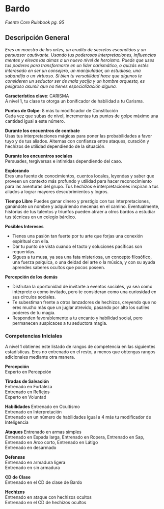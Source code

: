 # Bardo
*Fuente Core Rulebook pg. 95*
## Descripción General
*Eres un maestro de las artes, un erudito de secretos escondidos y un persuasor cautivante. Usando tus poderosas interpretaciones, influencias mentes y elevas las almas a un nuevo nivel de heroísmo. Puede que uses tus poderes para transformarte en un líder carismático, o quizás estés interesado en ser un consejero, un manipulador, un estudioso, una sabandija o un virtuoso. Si bien tu versatilidad hace que algunos te consideren un seductor ser de mala yacija y un hombre orquesta, es peligroso asumir que no tienes especialización alguna.*  

**Característica clave**: CARISMA  
A nivel 1, tu clase te otorga un bonificador de habilidad a tu Carisma.  

**Puntos de Golpe**: 8 más tu modificador de Constitución  
Cada vez que subas de nivel, incrementas tus puntos de golpe máximo una cantidad igual a este número.  

**Durante los encuentros de combate**  
Usas tus interpretaciones mágicas para poner las probabilidades a favor tuyo y de tus aliados. Alternas con confianza entre ataques, curación y hechizos de utilidad dependiendo de la situación.  

**Durante los encuentros sociales**  
Persuades, tergiversas e intimidas dependiendo del caso.  

**Explorando**  
Eres una fuente de conocimientos, cuentos locales, leyendas y saber que proveen un contexto más profundo y utilidad para hacer reconocimiento para las aventuras del grupo. Tus hechizos e interpretaciones inspiran a tus aliados a lograr mayores descubrimientos y logros.  

**Tiempo Libre**
Puedes ganar dinero y prestigio con tus interpretaciones, ganándote un nombre y adquiriendo mecenas en el camino. Eventualmente, historias de tus talentos y triunfos pueden atraer a otros bardos a estudiar tus técnicas en un colegio bárdico.  

**Posibles Intereses**  
* Tienes una pasión tan fuerte por tu arte que forjas una conexión espiritual con ella.
* Dar tu punto de vista cuando el tacto y soluciones pacíficas son requeridas.
* Sigues a tu musa, ya sea una fata misteriosa, un concepto filosófico, una fuerza psíquica, o una deidad del arte o la música, y con su ayuda aprendes saberes ocultos que pocos poseen.

**Percepción de los demás**
* Disfrutan la oportunidad de invitarte a eventos sociales, ya sea como intérprete o como invitado, pero te consideran como una curiosidad en sus círculos sociales.
* Te subestiman frente a otros lanzadores de hechizos, creyendo que no eres mucho más que un juglar atrevido, pasando por alto los sutiles poderes de tu magia.
* Responden favorablemente a tu encanto y habilidad social, pero permanecen suspicaces a tu seductora magia.

### Competencias Iniciales
A nivel 1 obtienes este listado de rangos de competencia en las siguientes estadísticas. Eres no entrenado en el resto, a menos que obtengas rangos adicionales mediante otra manera.  

**Percepción**  
Experto en Percepción  

**Tiradas de Salvación**  
Entrenado en Fortaleza  
Entrenado en Reflejos  
Experto en Voluntad  

**Habilidades**
Entrenado en Ocultismo  
Entrenado en Interpretación  
Entrenado en un número de habilidades igual a 4 más tu modificador de Inteligencia  

**Ataques**
Entrenado en armas simples  
Entrenado en Espada larga, Entrenado en Ropera, Entrenado en Sap, Entrenado en Arco corto, Entrenado en Látigo  
Entrenado en desarmado  

**Defensas**  
Entrenado en armadura ligera  
Entrenado en sin armadura  

**CD de Clase**  
Entrenado en el CD de clase de Bardo  

**Hechizos**  
Entrenado en ataque con hechizos ocultos  
Entrenado en el CD de hechizos ocultos  
